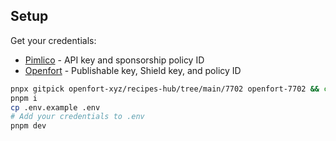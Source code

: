 ## Setup

Get your credentials:
- [Pimlico](https://dashboard.pimlico.io) - API key and sponsorship policy ID
- [Openfort](https://dashboard.openfort.io) - Publishable key, Shield key, and policy ID

```sh
pnpx gitpick openfort-xyz/recipes-hub/tree/main/7702 openfort-7702 && cd openfort-7702
pnpm i
cp .env.example .env
# Add your credentials to .env
pnpm dev
```